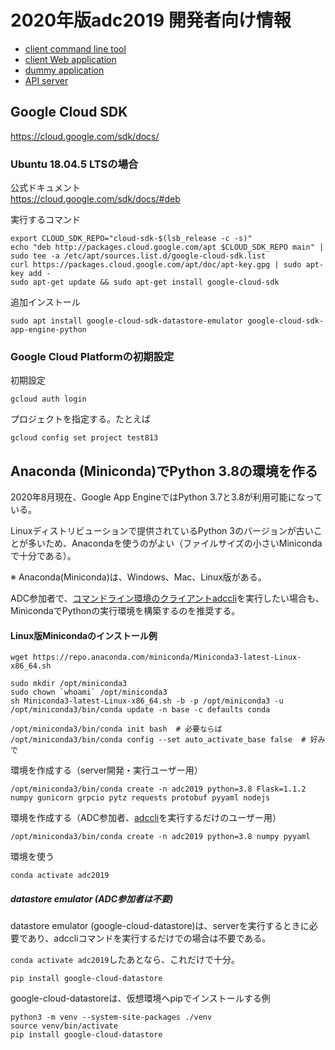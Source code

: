 2020年版adc2019 開発者向け情報
=============================

- [client command line tool](client/devel.md)
- [client Web application](client-app/devel.md)
- [dummy application](hello_world/README.md)
- [API server](server/devel.md)


Google Cloud SDK
----------------

https://cloud.google.com/sdk/docs/


### Ubuntu 18.04.5 LTSの場合

公式ドキュメント  
https://cloud.google.com/sdk/docs/#deb

実行するコマンド

```
export CLOUD_SDK_REPO="cloud-sdk-$(lsb_release -c -s)"
echo "deb http://packages.cloud.google.com/apt $CLOUD_SDK_REPO main" | sudo tee -a /etc/apt/sources.list.d/google-cloud-sdk.list
curl https://packages.cloud.google.com/apt/doc/apt-key.gpg | sudo apt-key add -
sudo apt-get update && sudo apt-get install google-cloud-sdk
```

追加インストール

```
sudo apt install google-cloud-sdk-datastore-emulator google-cloud-sdk-app-engine-python
```

### Google Cloud Platformの初期設定

初期設定

```
gcloud auth login
```


プロジェクトを指定する。たとえば

```
gcloud config set project test813
```



<a name="miniconda"></a>
Anaconda (Miniconda)でPython 3.8の環境を作る
-------------------------------------------

2020年8月現在、Google App EngineではPython 3.7と3.8が利用可能になっている。

Linuxディストリビューションで提供されているPython 3のバージョンが古いことが多いため、Anacondaを使うのがよい（ファイルサイズの小さいMinicondaで十分である）。

※ Anaconda(Miniconda)は、Windows、Mac、Linux版がある。

ADC参加者で、[コマンドライン環境のクライアントadccli](client/README.md)を実行したい場合も、MinicondaでPythonの実行環境を構築するのを推奨する。

#### Linux版Minicondaのインストール例

```
wget https://repo.anaconda.com/miniconda/Miniconda3-latest-Linux-x86_64.sh

sudo mkdir /opt/miniconda3
sudo chown `whoami` /opt/miniconda3
sh Miniconda3-latest-Linux-x86_64.sh -b -p /opt/miniconda3 -u
/opt/miniconda3/bin/conda update -n base -c defaults conda

/opt/miniconda3/bin/conda init bash  # 必要ならば
/opt/miniconda3/bin/conda config --set auto_activate_base false  # 好みで
```

環境を作成する（server開発・実行ユーザー用）

```
/opt/miniconda3/bin/conda create -n adc2019 python=3.8 Flask=1.1.2 numpy gunicorn grpcio pytz requests protobuf pyyaml nodejs
```

環境を作成する（ADC参加者、[adccli](client/README.md)を実行するだけのユーザー用）

```
/opt/miniconda3/bin/conda create -n adc2019 python=3.8 numpy pyyaml
```

環境を使う

```
conda activate adc2019
```

##### datastore emulator (ADC参加者は不要)

datastore emulator (google-cloud-datastore)は、serverを実行するときに必要であり、adccliコマンドを実行するだけでの場合は不要である。

`conda activate adc2019`したあとなら、これだけで十分。

```
pip install google-cloud-datastore
```

google-cloud-datastoreは、仮想環境へpipでインストールする例

```
python3 -m venv --system-site-packages ./venv
source venv/bin/activate
pip install google-cloud-datastore
```

